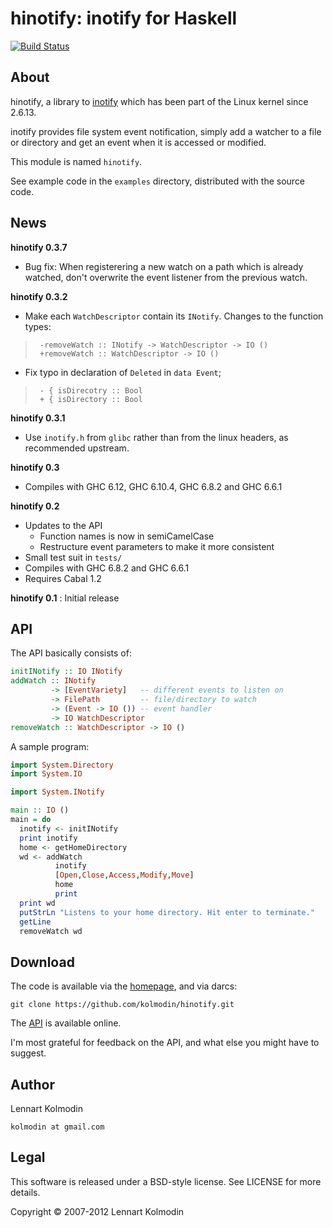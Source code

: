hinotify: inotify for Haskell
=============================

[![Build Status](https://api.travis-ci.org/kolmodin/hinotify.png?branch=master)](http://travis-ci.org/kolmodin/hinotify)

About
-----

hinotify, a library to [inotify] which has been part of the Linux kernel
since 2.6.13.

inotify provides file system event notification, simply add a watcher to
a file or directory and get an event when it is accessed or modified.

This module is named `hinotify`.

See example code in the `examples` directory, distributed with the source
code.

[inotify]: http://www.kernel.org/pub/linux/kernel/people/rml/inotify/

News
----

**hinotify 0.3.7**

* Bug fix: When registerering a new watch on a path which is already watched,
  don't overwrite the event listener from the previous watch.

**hinotify 0.3.2**

* Make each `WatchDescriptor` contain its `INotify`. Changes to the function types:

>      -removeWatch :: INotify -> WatchDescriptor -> IO ()
>      +removeWatch :: WatchDescriptor -> IO ()

* Fix typo in declaration of `Deleted` in `data Event`;

>      - { isDirecotry :: Bool
>      + { isDirectory :: Bool

**hinotify 0.3.1**

* Use `inotify.h` from `glibc` rather than from the linux headers, as
      recommended upstream.

**hinotify 0.3**

* Compiles with GHC 6.12, GHC 6.10.4, GHC 6.8.2 and GHC 6.6.1

**hinotify 0.2**

* Updates to the API
    - Function names is now in semiCamelCase
    - Restructure event parameters to make it more consistent
* Small test suit in `tests/`
* Compiles with GHC 6.8.2 and GHC 6.6.1
* Requires Cabal 1.2

**hinotify 0.1**
:   Initial release

API
---

The API basically consists of:

```haskell
initINotify :: IO INotify
addWatch :: INotify
         -> [EventVariety]   -- different events to listen on
         -> FilePath         -- file/directory to watch
         -> (Event -> IO ()) -- event handler
         -> IO WatchDescriptor
removeWatch :: WatchDescriptor -> IO ()
```

A sample program:

```haskell
import System.Directory
import System.IO

import System.INotify

main :: IO ()
main = do
  inotify <- initINotify
  print inotify
  home <- getHomeDirectory
  wd <- addWatch
          inotify
          [Open,Close,Access,Modify,Move]
          home
          print
  print wd
  putStrLn "Listens to your home directory. Hit enter to terminate."
  getLine
  removeWatch wd
```

Download
--------

The code is available via the [homepage], and via darcs:

    git clone https://github.com/kolmodin/hinotify.git

The [API] is available online.

I'm most grateful for feedback on the API, and what else you might have to
suggest.

Author
------

Lennart Kolmodin

`kolmodin at gmail.com`

Legal
-----

This software is released under a BSD-style license. See LICENSE for
more details.

Copyright &copy; 2007-2012 Lennart Kolmodin

[homepage]: https://github.com/kolmodin/hinotify.git

[API]: http://hackage.haskell.org/packages/archive/hinotify/latest/doc/html/System-INotify.html
